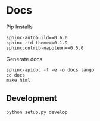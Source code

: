 # Docs

Pip Installs
```
sphinx-autobuild==0.6.0
sphinx-rtd-theme==0.1.9
sphinxcontrib-napoleon==0.5.0
```

Generate docs
```
sphinx-apidoc -f -e -o docs lango
cd docs
make html
```

## Development

```
python setup.py develop
```